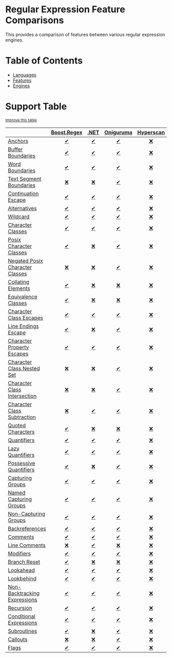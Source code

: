 # Regular Expression Feature Comparisons

This provides a comparison of features between various regular expression engines.

# Table of Contents

- [Languages](languages/index.md)
- [Features](features/index.md)
- [Engines](engines/index.md)

# Support Table
<sup>[Improve this table](https://github.com/rbuckton/regexp-features/blob/main/CONTRIBUTING.md)</sup>

|  | [Boost.Regex](engines/boost.regex.md) | [.NET](engines/dotnet.md) | [Oniguruma](engines/oniguruma.md) | [Hyperscan](engines/hyperscan.md) | [PCRE](engines/pcre.md) |
|:-|:-:|:-:|:-:|:-:|:-:|
| [Anchors](features/anchors.md) | [✔](engines/boost.regex.md#feature-anchors) | [✔](engines/dotnet.md#feature-anchors) | [✔](engines/oniguruma.md#feature-anchors) | [❌](engines/hyperscan.md#feature-anchors) | [✔](engines/pcre.md#feature-anchors) |
| [Buffer Boundaries](features/buffer-boundaries.md) | [✔](engines/boost.regex.md#feature-buffer-boundaries) | [✔](engines/dotnet.md#feature-buffer-boundaries) | [✔](engines/oniguruma.md#feature-buffer-boundaries) | [❌](engines/hyperscan.md#feature-buffer-boundaries) | [✔](engines/pcre.md#feature-buffer-boundaries) |
| [Word Boundaries](features/word-boundaries.md) | [✔](engines/boost.regex.md#feature-word-boundaries) | [✔](engines/dotnet.md#feature-word-boundaries) | [✔](engines/oniguruma.md#feature-word-boundaries) | [❌](engines/hyperscan.md#feature-word-boundaries) | [✔](engines/pcre.md#feature-word-boundaries) |
| [Text Segment Boundaries](features/text-segment-boundaries.md) | [❌](engines/boost.regex.md#feature-text-segment-boundaries) | [❌](engines/dotnet.md#feature-text-segment-boundaries) | [✔](engines/oniguruma.md#feature-text-segment-boundaries) | [❌](engines/hyperscan.md#feature-text-segment-boundaries) | [❌](engines/pcre.md#feature-text-segment-boundaries) |
| [Continuation Escape](features/continuation-escape.md) | [✔](engines/boost.regex.md#feature-continuation-escape) | [✔](engines/dotnet.md#feature-continuation-escape) | [✔](engines/oniguruma.md#feature-continuation-escape) | [❌](engines/hyperscan.md#feature-continuation-escape) | [✔](engines/pcre.md#feature-continuation-escape) |
| [Alternatives](features/alternatives.md) | [✔](engines/boost.regex.md#feature-alternatives) | [✔](engines/dotnet.md#feature-alternatives) | [✔](engines/oniguruma.md#feature-alternatives) | [❌](engines/hyperscan.md#feature-alternatives) | [✔](engines/pcre.md#feature-alternatives) |
| [Wildcard](features/wildcard.md) | [✔](engines/boost.regex.md#feature-wildcard) | [✔](engines/dotnet.md#feature-wildcard) | [✔](engines/oniguruma.md#feature-wildcard) | [❌](engines/hyperscan.md#feature-wildcard) | [✔](engines/pcre.md#feature-wildcard) |
| [Character Classes](features/character-classes.md) | [✔](engines/boost.regex.md#feature-character-classes) | [✔](engines/dotnet.md#feature-character-classes) | [✔](engines/oniguruma.md#feature-character-classes) | [❌](engines/hyperscan.md#feature-character-classes) | [✔](engines/pcre.md#feature-character-classes) |
| [Posix Character Classes](features/posix-character-classes.md) | [✔](engines/boost.regex.md#feature-posix-character-classes) | [❌](engines/dotnet.md#feature-posix-character-classes) | [✔](engines/oniguruma.md#feature-posix-character-classes) | [❌](engines/hyperscan.md#feature-posix-character-classes) | [✔](engines/pcre.md#feature-posix-character-classes) |
| [Negated Posix Character Classes](features/negated-posix-character-classes.md) | [❌](engines/boost.regex.md#feature-negated-posix-character-classes) | [❌](engines/dotnet.md#feature-negated-posix-character-classes) | [✔](engines/oniguruma.md#feature-negated-posix-character-classes) | [❌](engines/hyperscan.md#feature-negated-posix-character-classes) | [✔](engines/pcre.md#feature-negated-posix-character-classes) |
| [Collating Elements](features/collating-elements.md) | [✔](engines/boost.regex.md#feature-collating-elements) | [❌](engines/dotnet.md#feature-collating-elements) | [❌](engines/oniguruma.md#feature-collating-elements) | [❌](engines/hyperscan.md#feature-collating-elements) | [❌](engines/pcre.md#feature-collating-elements) |
| [Equivalence Classes](features/equivalence-classes.md) | [✔](engines/boost.regex.md#feature-equivalence-classes) | [❌](engines/dotnet.md#feature-equivalence-classes) | [❌](engines/oniguruma.md#feature-equivalence-classes) | [❌](engines/hyperscan.md#feature-equivalence-classes) | [❌](engines/pcre.md#feature-equivalence-classes) |
| [Character Class Escapes](features/character-class-escapes.md) | [✔](engines/boost.regex.md#feature-character-class-escapes) | [✔](engines/dotnet.md#feature-character-class-escapes) | [✔](engines/oniguruma.md#feature-character-class-escapes) | [❌](engines/hyperscan.md#feature-character-class-escapes) | [✔](engines/pcre.md#feature-character-class-escapes) |
| [Line Endings Escape](features/line-endings-escape.md) | [✔](engines/boost.regex.md#feature-line-endings-escape) | [❌](engines/dotnet.md#feature-line-endings-escape) | [✔](engines/oniguruma.md#feature-line-endings-escape) | [❌](engines/hyperscan.md#feature-line-endings-escape) | [✔](engines/pcre.md#feature-line-endings-escape) |
| [Character Property Escapes](features/character-property-escapes.md) | [✔](engines/boost.regex.md#feature-character-property-escapes) | [✔](engines/dotnet.md#feature-character-property-escapes) | [✔](engines/oniguruma.md#feature-character-property-escapes) | [❌](engines/hyperscan.md#feature-character-property-escapes) | [✔](engines/pcre.md#feature-character-property-escapes) |
| [Character Class Nested Set](features/character-class-nested-set.md) | [❌](engines/boost.regex.md#feature-character-class-nested-set) | [❌](engines/dotnet.md#feature-character-class-nested-set) | [✔](engines/oniguruma.md#feature-character-class-nested-set) | [❌](engines/hyperscan.md#feature-character-class-nested-set) | [❌](engines/pcre.md#feature-character-class-nested-set) |
| [Character Class Intersection](features/character-class-intersection.md) | [❌](engines/boost.regex.md#feature-character-class-intersection) | [❌](engines/dotnet.md#feature-character-class-intersection) | [✔](engines/oniguruma.md#feature-character-class-intersection) | [❌](engines/hyperscan.md#feature-character-class-intersection) | [❌](engines/pcre.md#feature-character-class-intersection) |
| [Character Class Subtraction](features/character-class-subtraction.md) | [❌](engines/boost.regex.md#feature-character-class-subtraction) | [✔](engines/dotnet.md#feature-character-class-subtraction) | [✔](engines/oniguruma.md#feature-character-class-subtraction) | [❌](engines/hyperscan.md#feature-character-class-subtraction) | [❌](engines/pcre.md#feature-character-class-subtraction) |
| [Quoted Characters](features/quoted-characters.md) | [✔](engines/boost.regex.md#feature-quoted-characters) | [❌](engines/dotnet.md#feature-quoted-characters) | [❌](engines/oniguruma.md#feature-quoted-characters) | [❌](engines/hyperscan.md#feature-quoted-characters) | [✔](engines/pcre.md#feature-quoted-characters) |
| [Quantifiers](features/quantifiers.md) | [✔](engines/boost.regex.md#feature-quantifiers) | [✔](engines/dotnet.md#feature-quantifiers) | [✔](engines/oniguruma.md#feature-quantifiers) | [❌](engines/hyperscan.md#feature-quantifiers) | [✔](engines/pcre.md#feature-quantifiers) |
| [Lazy Quantifiers](features/lazy-quantifiers.md) | [✔](engines/boost.regex.md#feature-lazy-quantifiers) | [✔](engines/dotnet.md#feature-lazy-quantifiers) | [✔](engines/oniguruma.md#feature-lazy-quantifiers) | [❌](engines/hyperscan.md#feature-lazy-quantifiers) | [✔](engines/pcre.md#feature-lazy-quantifiers) |
| [Possessive Quantifiers](features/possessive-quantifiers.md) | [✔](engines/boost.regex.md#feature-possessive-quantifiers) | [❌](engines/dotnet.md#feature-possessive-quantifiers) | [✔](engines/oniguruma.md#feature-possessive-quantifiers) | [❌](engines/hyperscan.md#feature-possessive-quantifiers) | [✔](engines/pcre.md#feature-possessive-quantifiers) |
| [Capturing Groups](features/capturing-groups.md) | [✔](engines/boost.regex.md#feature-capturing-groups) | [✔](engines/dotnet.md#feature-capturing-groups) | [✔](engines/oniguruma.md#feature-capturing-groups) | [❌](engines/hyperscan.md#feature-capturing-groups) | [✔](engines/pcre.md#feature-capturing-groups) |
| [Named Capturing Groups](features/named-capturing-groups.md) | [✔](engines/boost.regex.md#feature-named-capturing-groups) | [✔](engines/dotnet.md#feature-named-capturing-groups) | [✔](engines/oniguruma.md#feature-named-capturing-groups) | [❌](engines/hyperscan.md#feature-named-capturing-groups) | [✔](engines/pcre.md#feature-named-capturing-groups) |
| [Non-Capturing Groups](features/non-capturing-groups.md) | [✔](engines/boost.regex.md#feature-non-capturing-groups) | [✔](engines/dotnet.md#feature-non-capturing-groups) | [✔](engines/oniguruma.md#feature-non-capturing-groups) | [❌](engines/hyperscan.md#feature-non-capturing-groups) | [✔](engines/pcre.md#feature-non-capturing-groups) |
| [Backreferences](features/backreferences.md) | [✔](engines/boost.regex.md#feature-backreferences) | [✔](engines/dotnet.md#feature-backreferences) | [✔](engines/oniguruma.md#feature-backreferences) | [❌](engines/hyperscan.md#feature-backreferences) | [✔](engines/pcre.md#feature-backreferences) |
| [Comments](features/comments.md) | [✔](engines/boost.regex.md#feature-comments) | [✔](engines/dotnet.md#feature-comments) | [✔](engines/oniguruma.md#feature-comments) | [❌](engines/hyperscan.md#feature-comments) | [✔](engines/pcre.md#feature-comments) |
| [Line Comments](features/line-comments.md) | [❌](engines/boost.regex.md#feature-line-comments) | [✔](engines/dotnet.md#feature-line-comments) | [❌](engines/oniguruma.md#feature-line-comments) | [❌](engines/hyperscan.md#feature-line-comments) | [✔](engines/pcre.md#feature-line-comments) |
| [Modifiers](features/modifiers.md) | [✔](engines/boost.regex.md#feature-modifiers) | [✔](engines/dotnet.md#feature-modifiers) | [✔](engines/oniguruma.md#feature-modifiers) | [❌](engines/hyperscan.md#feature-modifiers) | [✔](engines/pcre.md#feature-modifiers) |
| [Branch Reset](features/branch-reset.md) | [✔](engines/boost.regex.md#feature-branch-reset) | [❌](engines/dotnet.md#feature-branch-reset) | [❌](engines/oniguruma.md#feature-branch-reset) | [❌](engines/hyperscan.md#feature-branch-reset) | [✔](engines/pcre.md#feature-branch-reset) |
| [Lookahead](features/lookahead.md) | [✔](engines/boost.regex.md#feature-lookahead) | [✔](engines/dotnet.md#feature-lookahead) | [✔](engines/oniguruma.md#feature-lookahead) | [❌](engines/hyperscan.md#feature-lookahead) | [✔](engines/pcre.md#feature-lookahead) |
| [Lookbehind](features/lookbehind.md) | [✔](engines/boost.regex.md#feature-lookbehind) | [✔](engines/dotnet.md#feature-lookbehind) | [✔](engines/oniguruma.md#feature-lookbehind) | [❌](engines/hyperscan.md#feature-lookbehind) | [✔](engines/pcre.md#feature-lookbehind) |
| [Non-Backtracking Expressions](features/non-backtracking-expressions.md) | [✔](engines/boost.regex.md#feature-non-backtracking-expressions) | [✔](engines/dotnet.md#feature-non-backtracking-expressions) | [✔](engines/oniguruma.md#feature-non-backtracking-expressions) | [❌](engines/hyperscan.md#feature-non-backtracking-expressions) | [✔](engines/pcre.md#feature-non-backtracking-expressions) |
| [Recursion](features/recursion.md) | [✔](engines/boost.regex.md#feature-recursion) | [✔](engines/dotnet.md#feature-recursion) | [✔](engines/oniguruma.md#feature-recursion) | [❌](engines/hyperscan.md#feature-recursion) | [✔](engines/pcre.md#feature-recursion) |
| [Conditional Expressions](features/conditional-expressions.md) | [✔](engines/boost.regex.md#feature-conditional-expressions) | [✔](engines/dotnet.md#feature-conditional-expressions) | [✔](engines/oniguruma.md#feature-conditional-expressions) | [❌](engines/hyperscan.md#feature-conditional-expressions) | [✔](engines/pcre.md#feature-conditional-expressions) |
| [Subroutines](features/subroutines.md) | [✔](engines/boost.regex.md#feature-subroutines) | [❌](engines/dotnet.md#feature-subroutines) | [✔](engines/oniguruma.md#feature-subroutines) | [❌](engines/hyperscan.md#feature-subroutines) | [✔](engines/pcre.md#feature-subroutines) |
| [Callouts](features/callouts.md) | [❌](engines/boost.regex.md#feature-callouts) | [❌](engines/dotnet.md#feature-callouts) | [✔](engines/oniguruma.md#feature-callouts) | [❌](engines/hyperscan.md#feature-callouts) | [✔](engines/pcre.md#feature-callouts) |
| [Flags](features/flags.md) | [✔](engines/boost.regex.md#feature-flags) | [✔](engines/dotnet.md#feature-flags) | [✔](engines/oniguruma.md#feature-flags) | [❌](engines/hyperscan.md#feature-flags) | [✔](engines/pcre.md#feature-flags) |



[Anchors]: features/anchors.md
[Anchor]: features/anchors.md
[Buffer Boundaries]: features/buffer-boundaries.md
[Buffer Boundary]: features/buffer-boundaries.md
[Word Boundaries]: features/word-boundaries.md
[Word Boundary]: features/word-boundaries.md
[Text Segment Boundaries]: features/text-segment-boundaries.md
[Text Segment Boundary]: features/text-segment-boundaries.md
[Continuation Escape]: features/continuation-escape.md
[Alternatives]: features/alternatives.md
[Alternative]: features/alternatives.md
[Wildcard]: features/wildcard.md
[Wildcards]: features/wildcard.md
[Character Classes]: features/character-classes.md
[Character Class]: features/character-classes.md
[Posix Character Classes]: features/posix-character-classes.md
[Posix Character Class]: features/posix-character-classes.md
[Negated Posix Character Classes]: features/negated-posix-character-classes.md
[Negated Posix Character Class]: features/negated-posix-character-classes.md
[Collating Elements]: features/collating-elements.md
[Collating Element]: features/collating-elements.md
[Equivalence Classes]: features/equivalence-classes.md
[Equivalence Class]: features/equivalence-classes.md
[Character Class Escapes]: features/character-class-escapes.md
[Character Class Escape]: features/character-class-escapes.md
[Line Endings Escape]: features/line-endings-escape.md
[Character Property Escapes]: features/character-property-escapes.md
[Character Property Escape]: features/character-property-escapes.md
[Character Class Nested Set]: features/character-class-nested-set.md
[Character Class Nested Sets]: features/character-class-nested-set.md
[Character Class Intersection]: features/character-class-intersection.md
[Character Class Intersections]: features/character-class-intersection.md
[Character Class Subtraction]: features/character-class-subtraction.md
[Quoted Characters]: features/quoted-characters.md
[Quantifiers]: features/quantifiers.md
[Quantifier]: features/quantifiers.md
[Lazy Quantifiers]: features/lazy-quantifiers.md
[Lazy Quantifier]: features/lazy-quantifiers.md
[Possessive Quantifiers]: features/possessive-quantifiers.md
[Possessive Quantifier]: features/possessive-quantifiers.md
[Capturing Groups]: features/capturing-groups.md
[Capturing Group]: features/capturing-groups.md
[Capture Groups]: features/capturing-groups.md
[Capture Group]: features/capturing-groups.md
[Named Capturing Groups]: features/named-capturing-groups.md
[Named Capturing Group]: features/named-capturing-groups.md
[Named Capture Groups]: features/named-capturing-groups.md
[Named Capture Group]: features/named-capturing-groups.md
[Non-Capturing Groups]: features/non-capturing-groups.md
[Non-Capturing group]: features/non-capturing-groups.md
[Backreferences]: features/backreferences.md
[Backreference]: features/backreferences.md
[Comments]: features/comments.md
[Comment]: features/comments.md
[Line Comments]: features/line-comments.md
[Line Comment]: features/line-comments.md
[x-mode Comments]: features/line-comments.md
[x-mode Comment]: features/line-comments.md
[Modifiers]: features/modifiers.md
[Modifier]: features/modifiers.md
[Branch Reset]: features/branch-reset.md
[Lookahead]: features/lookahead.md
[Lookbehind]: features/lookbehind.md
[Non-Backtracking Expressions]: features/non-backtracking-expressions.md
[Non-Backtracking Expression]: features/non-backtracking-expressions.md
[Recursion]: features/recursion.md
[Recursive Expression]: features/recursion.md
[Conditional Expressions]: features/conditional-expressions.md
[Conditional Expression]: features/conditional-expressions.md
[Subroutines]: features/subroutines.md
[Subroutine]: features/subroutines.md
[Callouts]: features/callouts.md
[Callout]: features/callouts.md
[Flags]: features/flags.md
[Flag]: features/flags.md
[RegExp Flags]: features/flags.md
[RegExp Flag]: features/flags.md


[article:Anchors]: features/anchors.md
[article:Buffer Boundaries]: features/buffer-boundaries.md
[article:Word Boundaries]: features/word-boundaries.md
[article:Text Segment Boundaries]: features/text-segment-boundaries.md
[article:Continuation Escape]: features/continuation-escape.md
[article:Alternatives]: features/alternatives.md
[article:Wildcard]: features/wildcard.md
[article:Character Classes]: features/character-classes.md
[article:Posix Character Classes]: features/posix-character-classes.md
[article:Negated Posix Character Classes]: features/negated-posix-character-classes.md
[article:Collating Elements]: features/collating-elements.md
[article:Equivalence Classes]: features/equivalence-classes.md
[article:Character Class Escapes]: features/character-class-escapes.md
[article:Line Endings Escape]: features/line-endings-escape.md
[article:Character Property Escapes]: features/character-property-escapes.md
[article:Character Class Nested Set]: features/character-class-nested-set.md
[article:Character Class Intersection]: features/character-class-intersection.md
[article:Character Class Subtraction]: features/character-class-subtraction.md
[article:Quoted Characters]: features/quoted-characters.md
[article:Quantifiers]: features/quantifiers.md
[article:Lazy Quantifiers]: features/lazy-quantifiers.md
[article:Possessive Quantifiers]: features/possessive-quantifiers.md
[article:Capturing Groups]: features/capturing-groups.md
[article:Named Capturing Groups]: features/named-capturing-groups.md
[article:Non-Capturing Groups]: features/non-capturing-groups.md
[article:Backreferences]: features/backreferences.md
[article:Comments]: features/comments.md
[article:Line Comments]: features/line-comments.md
[article:Modifiers]: features/modifiers.md
[article:Branch Reset]: features/branch-reset.md
[article:Lookahead]: features/lookahead.md
[article:Lookbehind]: features/lookbehind.md
[article:Non-Backtracking Expressions]: features/non-backtracking-expressions.md
[article:Recursion]: features/recursion.md
[article:Conditional Expressions]: features/conditional-expressions.md
[article:Subroutines]: features/subroutines.md
[article:Callouts]: features/callouts.md
[article:Flags]: features/flags.md

[Reference]: #


[C++]: languages/cpp.md
[C#]: languages/csharp.md
[D]: languages/d.md
[ECMAScript]: languages/ecmascript.md
[F#]: languages/fsharp.md
[Haskell]: languages/haskell.md
[Java]: languages/java.md
[Julia]: languages/julia.md
[Lua]: languages/lua.md
[Object Pascal]: languages/object-pascal.md
[Perl]: languages/perl.md
[Python]: languages/python.md
[Ruby]: languages/ruby.md
[Rust]: languages/rust.md
[Tcl]: languages/tcl.md
[VB.net]: languages/vbnet.md
[C]: languages/c.md
